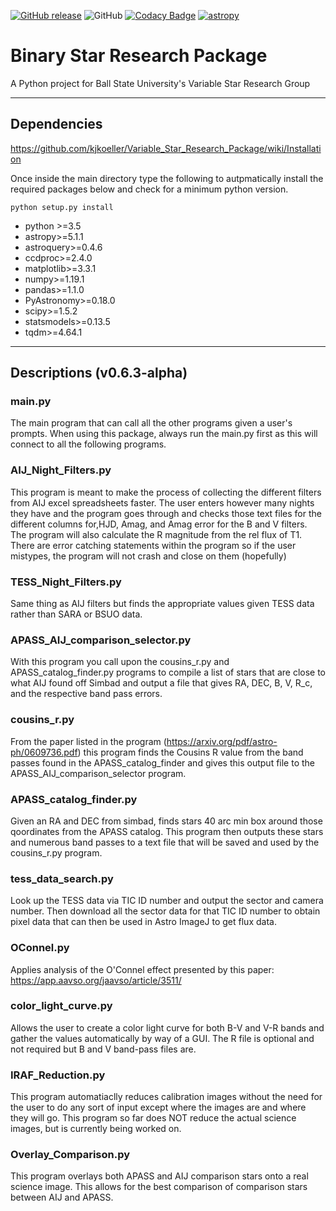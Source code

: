 [![GitHub release](https://img.shields.io/github/v/release/kjkoeller/Variable_Star_Research_Package)](https://github.com/kjkoeller/Variable_Star_Research_Package/releases/)
![GitHub](https://img.shields.io/github/license/kjkoeller/Variable_Star_Research_Package)
[![Codacy Badge](https://app.codacy.com/project/badge/Grade/9cd9a15e47ab4ed7b78071d096ea099d)](https://www.codacy.com/gh/kjkoeller/Binary_Star_Research_Package/dashboard?utm_source=github.com&amp;utm_medium=referral&amp;utm_content=kjkoeller/Binary_Star_Research_Package&amp;utm_campaign=Badge_Grade)
[![astropy](http://img.shields.io/badge/powered%20by-AstroPy-orange.svg?style=flat)](http://www.astropy.org/)

# Binary Star Research Package
A Python project for Ball State University's Variable Star Research Group

--------------------------

## Dependencies
https://github.com/kjkoeller/Variable_Star_Research_Package/wiki/Installation

Once inside the main directory type the following to autpmatically install the required packages below and check for a minimum python version.

```
python setup.py install
```
* python >=3.5
* astropy>=5.1.1
* astroquery>=0.4.6
* ccdproc>=2.4.0
* matplotlib>=3.3.1
* numpy>=1.19.1
* pandas>=1.1.0
* PyAstronomy>=0.18.0
* scipy>=1.5.2
* statsmodels>=0.13.5
* tqdm>=4.64.1

--------------------------

## Descriptions (v0.6.3-alpha)

### main.py
The main program that can call all the other programs given a user's prompts. When using this package, always run the main.py first as this will connect to all the following programs.

### AIJ_Night_Filters.py
This program is meant to make the process of collecting the different filters from AIJ excel spreadsheets faster.
The user enters however many nights they have and the program goes through and checks those text files for the
different columns for,HJD, Amag, and Amag error for the B and V filters.
The program will also calculate the R magnitude from the rel flux of T1.
There are error catching statements within the program so if the user mistypes, the program will not crash and
close on them (hopefully)

### TESS_Night_Filters.py
Same thing as AIJ filters but finds the appropriate values given TESS data rather than SARA or BSUO data.

### APASS_AIJ_comparison_selector.py
With this program you call upon the cousins_r.py and APASS_catalog_finder.py programs to compile a list of stars that are close to what AIJ found off Simbad and output a file that gives RA, DEC, B, V, R_c, and the respective band pass errors.

### cousins_r.py
From the paper listed in the program (https://arxiv.org/pdf/astro-ph/0609736.pdf) this program finds the Cousins R value from the band passes found in the APASS_catalog_finder and gives this output file to the APASS_AIJ_comparison_selector program.

### APASS_catalog_finder.py
Given an RA and DEC from simbad, finds stars 40 arc min box around those qoordinates from the APASS catalog. This program then outputs these stars and numerous band passes to a text file that will be saved and used by the cousins_r.py program.

### tess_data_search.py
Look up the TESS data via TIC ID number and output the sector and camera number. Then download all the sector data for that TIC ID number to obtain pixel data that can then be used in Astro ImageJ to get flux data.

### OConnel.py
Applies analysis of the O'Connel effect presented by this paper: https://app.aavso.org/jaavso/article/3511/

### color_light_curve.py
Allows the user to create a color light curve for both B-V and V-R bands and gather the values automatically by way of a GUI. The R file is optional and not required but B and V band-pass files are.

### IRAF_Reduction.py
This program automatiaclly reduces calibration images without the need for the user to do any sort of input except where the images are and where they will go. This program so far does NOT reduce the actual science images, but is currently being worked on.

### Overlay_Comparison.py
This program overlays both APASS and AIJ comparison stars onto a real science image. This allows for the best comparison of comparison stars between AIJ and APASS.
